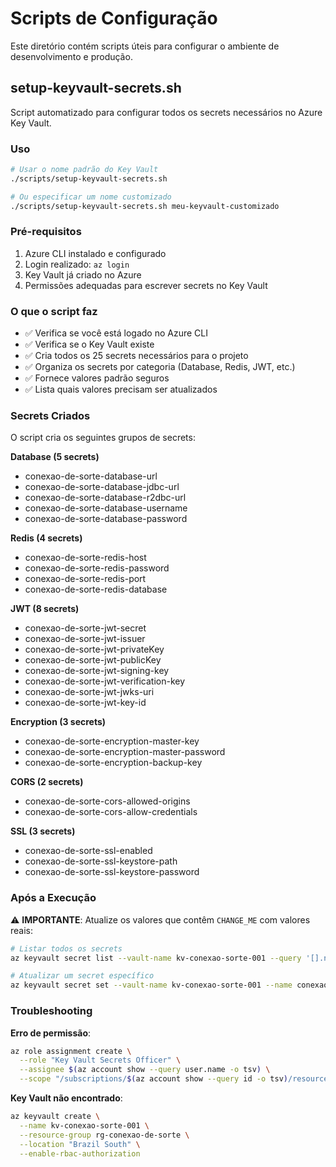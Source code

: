 # Scripts de Configuração

Este diretório contém scripts úteis para configurar o ambiente de desenvolvimento e produção.

## setup-keyvault-secrets.sh

Script automatizado para configurar todos os secrets necessários no Azure Key Vault.

### Uso

```bash
# Usar o nome padrão do Key Vault
./scripts/setup-keyvault-secrets.sh

# Ou especificar um nome customizado
./scripts/setup-keyvault-secrets.sh meu-keyvault-customizado
```

### Pré-requisitos

1. Azure CLI instalado e configurado
2. Login realizado: `az login`
3. Key Vault já criado no Azure
4. Permissões adequadas para escrever secrets no Key Vault

### O que o script faz

- ✅ Verifica se você está logado no Azure CLI
- ✅ Verifica se o Key Vault existe
- ✅ Cria todos os 25 secrets necessários para o projeto
- ✅ Organiza os secrets por categoria (Database, Redis, JWT, etc.)
- ✅ Fornece valores padrão seguros
- ✅ Lista quais valores precisam ser atualizados

### Secrets Criados

O script cria os seguintes grupos de secrets:

**Database (5 secrets)**
- conexao-de-sorte-database-url
- conexao-de-sorte-database-jdbc-url  
- conexao-de-sorte-database-r2dbc-url
- conexao-de-sorte-database-username
- conexao-de-sorte-database-password

**Redis (4 secrets)**
- conexao-de-sorte-redis-host
- conexao-de-sorte-redis-password
- conexao-de-sorte-redis-port
- conexao-de-sorte-redis-database

**JWT (8 secrets)**
- conexao-de-sorte-jwt-secret
- conexao-de-sorte-jwt-issuer
- conexao-de-sorte-jwt-privateKey
- conexao-de-sorte-jwt-publicKey
- conexao-de-sorte-jwt-signing-key
- conexao-de-sorte-jwt-verification-key
- conexao-de-sorte-jwt-jwks-uri
- conexao-de-sorte-jwt-key-id

**Encryption (3 secrets)**
- conexao-de-sorte-encryption-master-key
- conexao-de-sorte-encryption-master-password
- conexao-de-sorte-encryption-backup-key

**CORS (2 secrets)**
- conexao-de-sorte-cors-allowed-origins
- conexao-de-sorte-cors-allow-credentials

**SSL (3 secrets)**
- conexao-de-sorte-ssl-enabled
- conexao-de-sorte-ssl-keystore-path
- conexao-de-sorte-ssl-keystore-password

### Após a Execução

⚠️ **IMPORTANTE**: Atualize os valores que contêm `CHANGE_ME` com valores reais:

```bash
# Listar todos os secrets
az keyvault secret list --vault-name kv-conexao-sorte-001 --query '[].name' -o tsv

# Atualizar um secret específico
az keyvault secret set --vault-name kv-conexao-sorte-001 --name conexao-de-sorte-database-password --value "sua_senha_real"
```

### Troubleshooting

**Erro de permissão**:
```bash
az role assignment create \
  --role "Key Vault Secrets Officer" \
  --assignee $(az account show --query user.name -o tsv) \
  --scope "/subscriptions/$(az account show --query id -o tsv)/resourceGroups/rg-conexao-de-sorte/providers/Microsoft.KeyVault/vaults/kv-conexao-sorte-001"
```

**Key Vault não encontrado**:
```bash
az keyvault create \
  --name kv-conexao-sorte-001 \
  --resource-group rg-conexao-de-sorte \
  --location "Brazil South" \
  --enable-rbac-authorization
```
